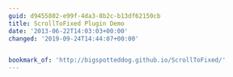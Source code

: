 ```yaml
---
guid: d9455802-e99f-4da3-8b2c-b13df62150cb
title: ScrollToFixed Plugin Demo
date: '2013-06-22T14:03:03+00:00'
changed: '2019-09-24T14:44:07+00:00'


bookmark_of: 'http://bigspotteddog.github.io/ScrollToFixed/'
---
```




